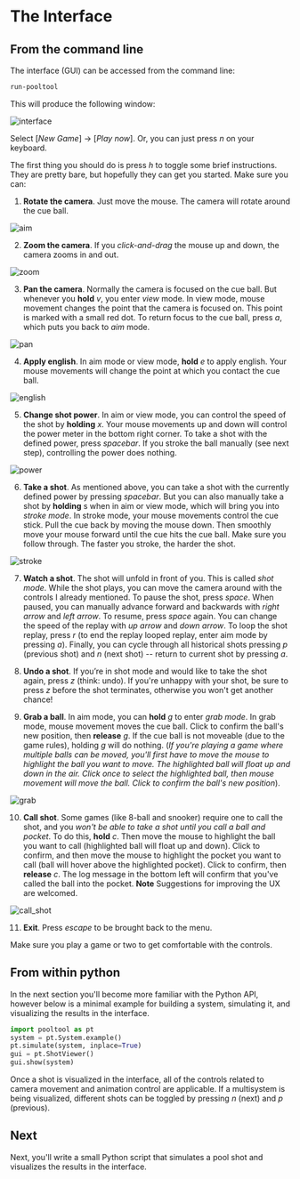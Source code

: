 # The Interface

## From the command line

The interface (GUI) can be accessed from the command line:

```bash
run-pooltool
```

This will produce the following window:

![interface](../_assets/interface.jpg)

Select [*New Game*] → [*Play now*]. Or, you can just press *n* on your keyboard.

The first thing you should do is press *h* to toggle some brief instructions. They are pretty bare, but hopefully they can get you started. Make sure you can:

1. **Rotate the camera**. Just move the mouse. The camera will rotate around the cue ball.

![aim](../_assets/aim.gif)

2. **Zoom the camera**. If you *click-and-drag* the mouse up and down, the camera zooms in and out.

![zoom](../_assets/zoom.gif)

3. **Pan the camera**. Normally the camera is focused on the cue ball. But whenever you **hold** *v*, you enter *view* mode. In view mode, mouse movement changes the point that the camera is focused on. This point is marked with a small red dot. To return focus to the cue ball, press *a*, which puts you back to *aim* mode.

![pan](../_assets/pan.gif)

4. **Apply english**. In aim mode or view mode, **hold** *e* to apply english. Your mouse movements will change the point at which you contact the cue ball.

![english](../_assets/english.gif)

5. **Change shot power**. In aim or view mode, you can control the speed of the shot by **holding** *x*. Your mouse movements up and down will control the power meter in the bottom right corner. To take a shot with the defined power, press *spacebar*. If you stroke the ball manually (see next step), controlling the power does nothing.

![power](../_assets/power.gif)

6. **Take a shot**. As mentioned above, you can take a shot with the currently defined power by pressing *spacebar*. But you can also manually take a shot by **holding** s when in aim or view mode, which will bring you into *stroke mode*. In stroke mode, your mouse movements control the cue stick. Pull the cue back by moving the mouse down. Then smoothly move your mouse forward until the cue hits the cue ball. Make sure you follow through. The faster you stroke, the harder the shot.

![stroke](../_assets/stroke.gif)

7. **Watch a shot**. The shot will unfold in front of you. This is called *shot mode*. While the shot plays, you can move the camera around with the controls I already mentioned. To pause the shot, press *space*. When paused, you can manually advance forward and backwards with *right arrow* and *left arrow*. To resume, press *space* again. You can change the speed of the replay with *up arrow* and *down arrow*. To loop the shot replay, press *r* (to end the replay looped replay, enter aim mode by pressing *a*). Finally, you can cycle through all historical shots pressing *p* (previous shot) and *n* (next shot) -- return to current shot by pressing *a*.

8. **Undo a shot**. If you’re in shot mode and would like to take the shot again, press *z* (think: undo). If you're unhappy with your shot, be sure to press *z* before the shot terminates, otherwise you won't get another chance! 

9. **Grab a ball**. In aim mode, you can **hold** *g* to enter *grab mode*. In grab mode, mouse movement moves the cue ball. Click to confirm the ball's new position, then **release** _g_. If the cue ball is not moveable (due to the game rules), holding *g* will do nothing. (_If you're playing a game where multiple balls can be moved, you'll first have to move the mouse to highlight the ball you want to move. The highlighted ball will float up and down in the air. Click once to select the highlighted ball, then mouse movement will move the ball. Click to confirm the ball's new position_).

![grab](../_assets/grab.gif)

10. **Call shot**. Some games (like 8-ball and snooker) require one to call the shot, and you _won't be able to take a shot until you call a ball and pocket_. To do this, **hold** *c*. Then move the mouse to highlight the ball you want to call (highlighted ball will float up and down). Click to confirm, and then move the mouse to highlight the pocket you want to call (ball will hover above the highlighted pocket). Click to confirm, then **release** *c*. The log message in the bottom left will confirm that you've called the ball into the pocket. **Note** Suggestions for improving the UX are welcomed.

![call_shot](../_assets/call.gif)

11. **Exit**. Press *escape* to be brought back to the menu.

Make sure you play a game or two to get comfortable with the controls.

## From within python

In the next section you'll become more familiar with the Python API, however below is a minimal example for building a system, simulating it, and visualizing the results in the interface.

```python
import pooltool as pt
system = pt.System.example()
pt.simulate(system, inplace=True)
gui = pt.ShotViewer()
gui.show(system)
```

Once a shot is visualized in the interface, all of the controls related to camera movement and animation control are applicable. If a multisystem is being visualized, different shots can be toggled by pressing *n* (next) and *p* (previous).

## Next

Next, you'll write a small Python script that simulates a pool shot and visualizes the results in the interface.

